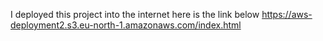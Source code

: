 I deployed this project into the internet here is the link below
https://aws-deployment2.s3.eu-north-1.amazonaws.com/index.html
